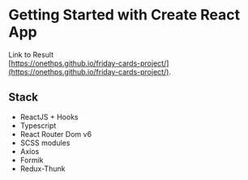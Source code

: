 # Getting Started with Create React App

Link to Result  
[https://onethps.github.io/friday-cards-project/](https://onethps.github.io/friday-cards-project/).

## Stack

* ReactJS + Hooks
* Typescript
* React Router Dom v6
* SCSS modules
* Axios
* Formik
* Redux-Thunk